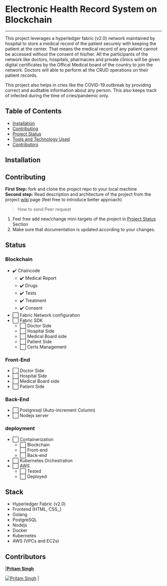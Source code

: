 # Electronic Health Record System on Blockchain
---

This project leverages a hyperledger fabric (v2.0) network maintained by hospital to store a medical record of the patient securely with keeping the patient at the center. That means the medical record of any patient cannot be accessed without the consent of his/her. All the participants of the network like doctors, hospitals, pharmacies and private clinics will be given digital certificates by the Offical Medical board of the country to join the network. Doctors will able to perform all the CRUD operations on their patient records.

This project also helps in cries like the COVID-19 outbreak by providing correct and auditable information about any person. This also keeps track of infected during the time of cries/pandemic only.

## Table of Contents

- [Installation](#Installation)
- [Contributing](#Contributing)
- [Project Status](#Status)
- [Tools and Technology Used](#Stack)
- [Contributors](#Contributors)


## Installation

## Contributing
**First Step:** fork and clone the project repo to your local machine<br>
**Second step:** Read description and architecture of the project from the project [wiki](https://github.com/Zzocker/EHR-on-blockchain.wiki.git) page (feel free to introduce better approach)

> How to send Peer request
1. Feel free add new/change mini-targets of the project in [Project Status](#Status) Section
2. Make sure that documentation is updated according to your changes.

## Status

### Blockchain

- :heavy_check_mark: Chaincode
    * :heavy_check_mark: Medical Report
    * :heavy_check_mark: Drugs
    * :heavy_check_mark: Tests
    * :heavy_check_mark: Treatment
    * :heavy_check_mark: Consent
- :white_large_square: Fabric Network configuration
- :white_large_square: Fabric SDK
    * :white_large_square: Doctor Side
    * :white_large_square: Hospital Side
    * :white_large_square: Medical Board side
    * :white_large_square: Patient Side
    * :white_large_square: Certs Management

### Front-End

- :white_large_square: Doctor Side
- :white_large_square: Hospital Side
- :white_large_square: Medical Board side
- :white_large_square: Patient Side

### Back-End

- :white_large_square: Postgresql (Auto-increment Column)
- :white_large_square: Nodejs server

### deployment

- :white_large_square: Containerization
    * :white_large_square: Blockchain
    * :white_large_square: Front-end
    * :white_large_square: Back-end
- :white_large_square: Kubernetes Orchestration
- :white_large_square: AWS
    * :white_large_square: Tested
    * :white_large_square: Deployed

## Stack

- Hyperledger Fabric (v2.0)
- Frontend (HTML, CSS,,)
- Golang
- PostgreSQL
- Nodejs
- Docker
- Kubernetes
- AWS (VPCs and EC2s)

## Contributors

 |<a href="https://github.com/Zzocker"  target="_blank">**Pritam Singh**</a> 

[![Pritam Singh](https://avatars1.githubusercontent.com/u/43764373?s=200&u=6a3ef280e24c5ffe3b5e108338e028ca4e0745e4&v=4)](https://www.linkedin.com/in/pritam-singh-b1807617b/) | 

